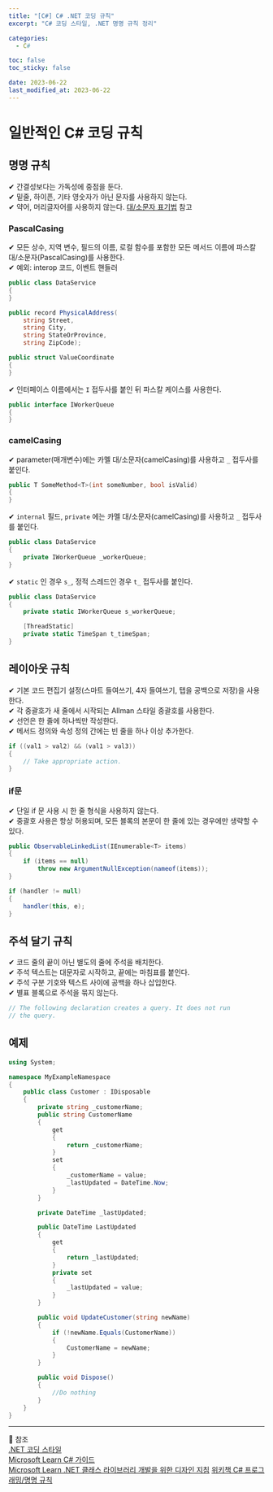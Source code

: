 ```yaml
---
title: "[C#] C# .NET 코딩 규칙"
excerpt: "C# 코딩 스타일, .NET 명명 규칙 정리"

categories:
  - C#

toc: false
toc_sticky: false

date: 2023-06-22
last_modified_at: 2023-06-22
---
```


# 일반적인 C# 코딩 규칙

## 명명 규칙

✔ 간결성보다는 가독성에 중점을 둔다.  
✔ 밑줄, 하이픈, 기타 영숫자가 아닌 문자를 사용하지 않는다.  
✔ 약어, 머리글자어를 사용하지 않는다. [대/소문자 표기법](https://learn.microsoft.com/ko-kr/previous-versions/dotnet/netframework-4.0/ms229043(v=vs.100)) 참고  

### PascalCasing

✔ 모든 상수, 지역 변수, 필드의 이름, 로컬 함수를 포함한 모든 메서드 이름에 파스칼 대/소문자(PascalCasing)를 사용한다.  
✔ 예외: interop 코드, 이벤트 핸들러  

```cs
public class DataService
{
}

public record PhysicalAddress(
    string Street,
    string City,
    string StateOrProvince,
    string ZipCode);

public struct ValueCoordinate
{
}
```

✔ 인터페이스 이름에서는 `I` 접두사를 붙인 뒤 파스칼 케이스를 사용한다.  

```cs
public interface IWorkerQueue
{
}
```

### camelCasing

✔ parameter(매개변수)에는 카멜 대/소문자(camelCasing)를 사용하고 `_` 접두사를 붙인다.  

```cs
public T SomeMethod<T>(int someNumber, bool isValid)
{
}
```

✔ `internal` 필드, `private` 에는 카멜 대/소문자(camelCasing)를 사용하고 `_` 접두사를 붙인다.  

```cs
public class DataService
{
    private IWorkerQueue _workerQueue;
}
```

✔ `static` 인 경우 `s_`, 정적 스레드인 경우 `t_` 접두사를 붙인다.  

```cs
public class DataService
{
    private static IWorkerQueue s_workerQueue;

    [ThreadStatic]
    private static TimeSpan t_timeSpan;
}
```

## 레이아웃 규칙

✔ 기본 코드 편집기 설정(스마트 들여쓰기, 4자 들여쓰기, 탭을 공백으로 저장)을 사용한다.  
✔ 각 중괄호가 새 줄에서 시작되는 Allman 스타일 중괄호를 사용한다.  
✔ 선언은 한 줄에 하나씩만 작성한다.  
✔ 메서드 정의와 속성 정의 간에는 빈 줄을 하나 이상 추가한다.  

```cs
if ((val1 > val2) && (val1 > val3))
{
    // Take appropriate action.
}
```

### if문

✔ 단일 if 문 사용 시 한 줄 형식을 사용하지 않는다.  
✔ 중괄호 사용은 항상 허용되며, 모든 블록의 본문이 한 줄에 있는 경우에만 생략할 수 있다.  

```cs
public ObservableLinkedList(IEnumerable<T> items)
{
    if (items == null)
        throw new ArgumentNullException(nameof(items));
}

if (handler != null)
{
    handler(this, e);
}
```

## 주석 달기 규칙

✔ 코드 줄의 끝이 아닌 별도의 줄에 주석을 배치한다.  
✔ 주석 텍스트는 대문자로 시작하고, 끝에는 마침표를 붙인다.  
✔ 주석 구분 기호와 텍스트 사이에 공백을 하나 삽입한다.  
✔ 별표 블록으로 주석을 묶지 않는다.  

```cs
// The following declaration creates a query. It does not run
// the query.
```

## 예제

```cs
using System;

namespace MyExampleNamespace
{
    public class Customer : IDisposable
    {
        private string _customerName;
        public string CustomerName 
        { 
            get 
            { 
                return _customerName; 
            }
            set
            {
                _customerName = value;
                _lastUpdated = DateTime.Now;
            }
        }

        private DateTime _lastUpdated;

        public DateTime LastUpdated
        {
            get
            {
                return _lastUpdated;
            }
            private set
            {
                _lastUpdated = value;
            }
        }

        public void UpdateCustomer(string newName)
        {
            if (!newName.Equals(CustomerName))
            {
                CustomerName = newName;
            }
        }

        public void Dispose()
        {
            //Do nothing
        }
    }
}
```

------
📝 참조  
[.NET 코딩 스타일](https://github.com/dotnet/runtime/blob/main/docs/coding-guidelines/coding-style.md)  
[Microsoft Learn C# 가이드](https://learn.microsoft.com/ko-kr/dotnet/csharp/fundamentals/coding-style/coding-conventions)  
[Microsoft Learn .NET 클래스 라이브러리 개발을 위한 디자인 지침](https://learn.microsoft.com/ko-kr/previous-versions/dotnet/netframework-4.0/ms229002(v=vs.100))  
[위키책 C# 프로그래밍/명명 규칙](https://ko.wikibooks.org/wiki/C_%EC%83%A4%ED%94%84_%ED%94%84%EB%A1%9C%EA%B7%B8%EB%9E%98%EB%B0%8D/%EB%AA%85%EB%AA%85_%EA%B7%9C%EC%B9%99)  
